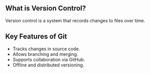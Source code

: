 ## What is Version Control?
Version control is a system that records changes to files over time.

## Key Features of Git
- Tracks changes in source code.
- Allows branching and merging.
- Supports collaboration via GitHub.
- Offline and distributed versioning.
